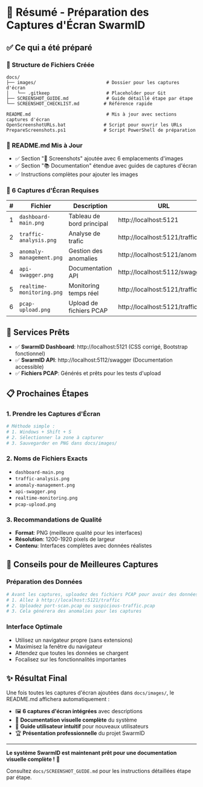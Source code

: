 # 📸 Résumé - Préparation des Captures d'Écran SwarmID

## ✅ Ce qui a été préparé

### 📁 Structure de Fichiers Créée
```
docs/
├── images/                          # Dossier pour les captures d'écran
│   └── .gitkeep                     # Placeholder pour Git
├── SCREENSHOT_GUIDE.md              # Guide détaillé étape par étape
└── SCREENSHOT_CHECKLIST.md         # Référence rapide

README.md                            # Mis à jour avec sections captures d'écran
OpenScreenshotURLs.bat              # Script pour ouvrir les URLs
PrepareScreenshots.ps1              # Script PowerShell de préparation
```

### 📝 README.md Mis à Jour
- ✅ Section "📸 Screenshots" ajoutée avec 6 emplacements d'images
- ✅ Section "📚 Documentation" étendue avec guides de captures d'écran
- ✅ Instructions complètes pour ajouter les images

### 🎯 6 Captures d'Écran Requises

| # | Fichier | Description | URL |
|---|---------|-------------|-----|
| 1 | `dashboard-main.png` | Tableau de bord principal | http://localhost:5121 |
| 2 | `traffic-analysis.png` | Analyse de trafic | http://localhost:5121/traffic |
| 3 | `anomaly-management.png` | Gestion des anomalies | http://localhost:5121/anomalies |
| 4 | `api-swagger.png` | Documentation API | http://localhost:5112/swagger |
| 5 | `realtime-monitoring.png` | Monitoring temps réel | http://localhost:5121/traffic |
| 6 | `pcap-upload.png` | Upload de fichiers PCAP | http://localhost:5121/traffic |

## 🚀 Services Prêts
- ✅ **SwarmID Dashboard**: http://localhost:5121 (CSS corrigé, Bootstrap fonctionnel)
- ✅ **SwarmID API**: http://localhost:5112/swagger (Documentation accessible)
- ✅ **Fichiers PCAP**: Générés et prêts pour les tests d'upload

## 📋 Prochaines Étapes

### 1. Prendre les Captures d'Écran
```powershell
# Méthode simple :
# 1. Windows + Shift + S
# 2. Sélectionner la zone à capturer
# 3. Sauvegarder en PNG dans docs/images/
```

### 2. Noms de Fichiers Exacts
- `dashboard-main.png`
- `traffic-analysis.png`
- `anomaly-management.png`
- `api-swagger.png`
- `realtime-monitoring.png`
- `pcap-upload.png`

### 3. Recommandations de Qualité
- **Format**: PNG (meilleure qualité pour les interfaces)
- **Résolution**: 1200-1920 pixels de largeur
- **Contenu**: Interfaces complètes avec données réalistes

## 🎨 Conseils pour de Meilleures Captures

### Préparation des Données
```powershell
# Avant les captures, uploadez des fichiers PCAP pour avoir des données :
# 1. Allez à http://localhost:5121/traffic
# 2. Uploadez port-scan.pcap ou suspicious-traffic.pcap
# 3. Cela générera des anomalies pour les captures
```

### Interface Optimale
- Utilisez un navigateur propre (sans extensions)
- Maximisez la fenêtre du navigateur
- Attendez que toutes les données se chargent
- Focalisez sur les fonctionnalités importantes

## ✨ Résultat Final

Une fois toutes les captures d'écran ajoutées dans `docs/images/`, le README.md affichera automatiquement :

- 🖼️ **6 captures d'écran intégrées** avec descriptions
- 📖 **Documentation visuelle complète** du système
- 🎯 **Guide utilisateur intuitif** pour nouveaux utilisateurs
- 🏆 **Présentation professionnelle** du projet SwarmID

---

**Le système SwarmID est maintenant prêt pour une documentation visuelle complète !** 🚀

Consultez `docs/SCREENSHOT_GUIDE.md` pour les instructions détaillées étape par étape.
